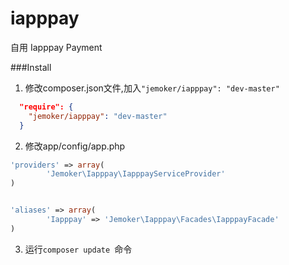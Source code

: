 # iapppay
自用
Iapppay Payment

###Install

1. 修改composer.json文件,加入```"jemoker/iapppay": "dev-master"```
```json
  "require": {
    "jemoker/iapppay": "dev-master"
  }
```

2. 修改app/config/app.php
```php
'providers' => array(
  		'Jemoker\Iapppay\IapppayServiceProvider'
)


'aliases' => array(
		'Iapppay' => 'Jemoker\Iapppay\Facades\IapppayFacade'
)
```

3. 运行```composer update ```命令
